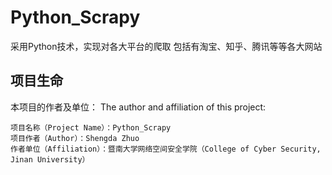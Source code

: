 # Python_Scrapy
采用Python技术，实现对各大平台的爬取
包括有淘宝、知乎、腾讯等等各大网站

## 项目生命
本项目的作者及单位：
The author and affiliation of this project:

  ```
 项目名称（Project Name）：Python_Scrapy
 项目作者（Author）：Shengda Zhuo 
 作者单位（Affiliation）：暨南大学网络空间安全学院（College of Cyber Security, Jinan University）
  ```
